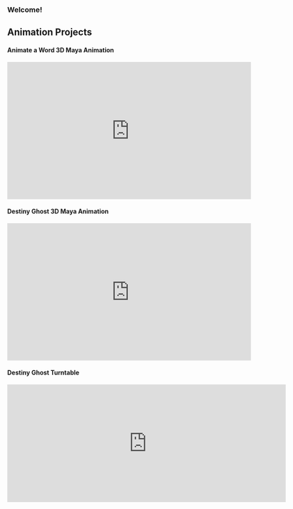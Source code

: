 
### Welcome! 

## Animation Projects

#### Animate a Word 3D Maya Animation
<iframe width="560" height="315" src="https://www.youtube-nocookie.com/embed/ekKv_OMCffQ" frameborder="0" allow="accelerometer; autoplay; clipboard-write; encrypted-media; gyroscope; picture-in-picture" allowfullscreen></iframe>


#### Destiny Ghost 3D Maya Animation
<iframe width="560" height="315" src="https://www.youtube-nocookie.com/embed/JNm86XT5I3g" frameborder="0" allow="accelerometer; autoplay; clipboard-write; encrypted-media; gyroscope; picture-in-picture" allowfullscreen></iframe>


#### Destiny Ghost Turntable
<iframe src="https://player.vimeo.com/video/379395636" width="640" height="270" frameborder="0" allow="autoplay; fullscreen" allowfullscreen></iframe>

